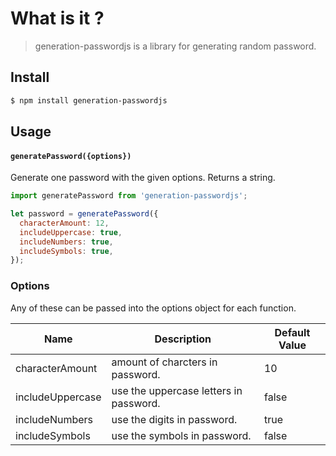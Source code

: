 # What is it ?

> generation-passwordjs is a library for generating random password.

## Install

```bash
$ npm install generation-passwordjs
```

## Usage

#### `generatePassword({options})`

Generate one password with the given options. Returns a string.

```javascript
import generatePassword from 'generation-passwordjs';

let password = generatePassword({
  characterAmount: 12,
  includeUppercase: true,
  includeNumbers: true,
  includeSymbols: true,
});
```

### Options

Any of these can be passed into the options object for each function.

| Name             | Description                            | Default Value |
| ---------------- | -------------------------------------- | ------------- |
| characterAmount  | amount of charcters in password.       | 10            |
| includeUppercase | use the uppercase letters in password. | false         |
| includeNumbers   | use the digits in password.            | true          |
| includeSymbols   | use the symbols in password.           | false         |
